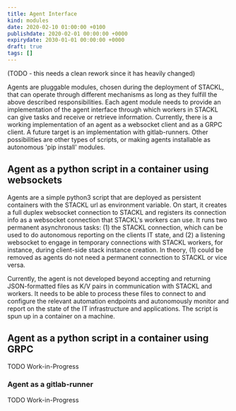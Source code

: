 ```yaml
---
title: Agent Interface
kind: modules
date: 2020-02-10 01:00:00 +0100
publishdate: 2020-02-01 00:00:00 +0000
expirydate: 2030-01-01 00:00:00 +0000
draft: true
tags: []
---
```


(TODO - this needs a clean rework since it has heavily changed)

Agents are pluggable modules, chosen during the deployment of STACKL, that can operate through different mechanisms as long as they fulfill the above described responsibilities.
Each agent module needs to provide an implementation of the agent interface through which workers in STACKL can give tasks and receive or retrieve information.
Currently, there is a working implementation of an agent as a websocket client and as a GRPC client.
A future target is an implementation with gitlab-runners.
Other possibilities are other types of scripts, or making agents installable as autonomous 'pip install' modules.

## Agent as a python script in a container using websockets

Agents are a simple python3 script that are deployed as persistent containers with the STACKL url as environment variable.
On start, it  creates a full duplex websocket connection to STACKL and registers its connection info as a websocket connection that STACKL's workers can use.
It runs two permanent asynchronous tasks: (1) the STACKL connection, which can be used to do autonomous reporting on the clients IT state, and (2) a listening websocket to engage in temporary connections with STACKL workers, for instance, during client-side stack instance creation.
In theory, (1) could be removed as  agents do not need a permanent connection to STACKL or vice versa.

Currently, the agent is not developed beyond accepting and returning JSON-formatted files as K/V pairs in communication with STACKL and workers.
It needs to be able to process these files to connect to and configure the relevant automation endpoints and autonomously monitor and report on the state of the IT infrastructure and applications.
The script is spun up in a container on a machine.

## Agent as a python script in a container using GRPC

TODO Work-in-Progress

### Agent as a gitlab-runner

TODO Work-in-Progress

<!-- Samy:
Een beetje meer uitleg van waar het idee komt om Gitlab runners te gebruiken als proxies initieel.(in plaats dat de connectie gebeurt met websockets is het via de GitLab API)
de proxy is momenteel geschreven in Python met libraries welke niet meer maintained zijn, deze zou herschreven moeten worden in Python of Golang.
De functionele requirements zijn
- connecties leggen met Stackl met een http proxy
- live volgen van logs van de deployment
- per invocation een pod aanmaken op Kubernetes, deze volgen(zie logs hierboven) en daarna verwijderen(met jobs zou dit automatisch kunnen gebeuren misschien)
- update playbook om de proxy op te zetten
- update container image van de proxy
- ondersteuning proxy tag om individuele proxies te selecteren
Voor GitLab runners hebben we dit allemaal al:
- logs met filebeat
- kubernetes executor maakt pods aan
- ondersteunt http proxies
- ondersteuning runner tags om individuele proxies te selecteren
- playbook voor deployment van Gitlab Runner en Gitlab
wat extra geschreven zou moeten worden is de proxy interface en de implementatie voor GitLab die de Gitlab API aanspreken(create project from skeleton, run pipeline with variables https://docs.gitlab.com/ee/api/pipelines.html#create-a-new-pipeline ) -->

